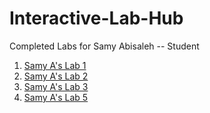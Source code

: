 # Interactive-Lab-Hub

Completed Labs for Samy Abisaleh -- Student

1. [Samy A's Lab 1](https://github.com/SamyAbisaleh/Interactive-Lab-Hub/tree/master/Lab%201)
2. [Samy A's Lab 2](https://github.com/SamyAbisaleh/Interactive-Lab-Hub/tree/master/Lab%202)
3. [Samy A's Lab 3](https://github.com/SamyAbisaleh/Interactive-Lab-Hub/tree/master/Lab%203)
4. [Samy A's Lab 5](https://github.com/SamyAbisaleh/Interactive-Lab-Hub/tree/master/Alt-Lab%20%235)
